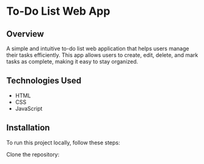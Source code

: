 # To-Do List Web App

## Overview
A simple and intuitive to-do list web application that helps users manage their tasks efficiently. This app allows users to create, edit, delete, and mark tasks as complete, making it easy to stay organized.


## Technologies Used
- HTML
- CSS
- JavaScript

## Installation
To run this project locally, follow these steps:

  Clone the repository:
 
